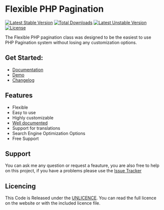 # Flexible PHP Pagination
[![Latest Stable Version](https://poser.pugx.org/modularr/flexible-php-pagination/v/stable.svg)](https://packagist.org/packages/modularr/flexible-php-pagination) [![Total Downloads](https://poser.pugx.org/modularr/flexible-php-pagination/downloads.svg)](https://packagist.org/packages/modularr/flexible-php-pagination) [![Latest Unstable Version](https://poser.pugx.org/modularr/flexible-php-pagination/v/unstable.svg)](https://packagist.org/packages/modularr/flexible-php-pagination) [![License](https://poser.pugx.org/modularr/flexible-php-pagination/license.svg)](https://packagist.org/packages/modularr/flexible-php-pagination)

The Flexible PHP pagination class was designed to be the easiest to use PHP Pagination system without losing any customization options.

## Get Started:
- [Documentation](https://github.com/Modularr/Flexible-PHP-Pagination/wiki/Documentation "Flexible PHP Pagination Documentation")
- [Demo](https://github.com/Modularr/Flexible-PHP-Pagination/blob/master/demo/alloptions.php)
- [Changelog](https://github.com/Modularr/Flexible-PHP-Pagination/wiki/Changelog "Flexible PHP Pagination Changelog")

## Features
- Flexible
- Easy to use
- Highly customizable
- [Well documented](https://github.com/Modularr/Flexible-PHP-Pagination/wiki/Documentation "Flexible PHP Pagination Documentation")
- Support for translations
- Search Engine Optimization Options
- Free Support

## Support

You can ask me any question or request a feauture, you are also free to help on this project, if you have a problems please use the [Issue Tracker]

## Licencing

This Code is Released under the [UNLICENCE]. You can read the full licence on the website or with the included licence file.

[Issue Tracker]: https://github.com/Blaxus/Flexible-PHP-Pagination/issues
[@blaxus]: http://twitter.com/blaxus
[UNLICENCE]: http://unlicense.org/
[MIT license]: http://www.opensource.org/licenses/mit-license.php
